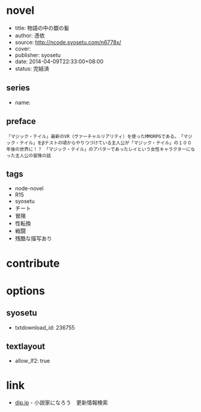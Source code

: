# novel

- title: 物語の中の銀の髪
- author: 憑依
- source: http://ncode.syosetu.com/n6778x/
- cover: 
- publisher: syosetu
- date: 2014-04-09T22:33:00+08:00
- status: 完結済

## series

- name: 

## preface


```
「マジック・テイル」最新のVR（ヴァーチャルリアリティ）を使ったMMORPGである。　「マジック・テイル」をβテストの頃からやりつづけている主人公が「マジック・テイル」の１００年後の世界に！？　「マジック・テイル」のアバターであったレイという女性キャラクターになった主人公の冒険の話
```

## tags

- node-novel
- R15
- syosetu
- チート
- 冒険
- 性転換
- 戦闘
- 残酷な描写あり

# contribute


# options

## syosetu

- txtdownload_id: 236755

## textlayout

- allow_lf2: true

# link

- [dip.jp](https://narou.dip.jp/search.php?text=n6778x&novel=all&genre=all&new_genre=all&length=0&down=0&up=100) - 小説家になろう　更新情報検索


